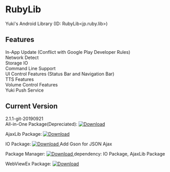 # RubyLib
Yuki's Android Library (ID: RubyLib&lt;jp.ruby.lib>)

## Features
In-App Update (Conflict with Google Play Developer Rules)<br/>
Network Detect<br/>
Storage IO<br/>
Command Line Support<br/>
UI Control Features (Status Bar and Navigation Bar)<br/>
TTS Features<br/>
Volume Control Features<br/>
Yuki Push Service<br/>

## Current Version
2.1.1-git-20190921<br/>
All-in-One Package(Depreciated): [ ![Download](https://api.bintray.com/packages/takeya-yuki-studio/maven/rubylib/images/download.svg) ](https://bintray.com/takeya-yuki-studio/maven/rubylib/_latestVersion)

AjaxLib Package: [ ![Download](https://api.bintray.com/packages/takeya-yuki-studio/maven/ajaxlib/images/download.svg) ](https://bintray.com/takeya-yuki-studio/maven/ajaxlib/_latestVersion)

IO Package:  [ ![Download](https://api.bintray.com/packages/takeya-yuki-studio/maven/io/images/download.svg) ](https://bintray.com/takeya-yuki-studio/maven/io/_latestVersion) Add Gson for JSON Ajax

Package Manager: [ ![Download](https://api.bintray.com/packages/takeya-yuki-studio/maven/packagemanager/images/download.svg) ](https://bintray.com/takeya-yuki-studio/maven/packagemanager/_latestVersion) dependency: IO Package, AjaxLib Package

WebViewEx Package: [ ![Download](https://api.bintray.com/packages/takeya-yuki-studio/maven/webviewex/images/download.svg) ](https://bintray.com/takeya-yuki-studio/maven/webviewex/_latestVersion)

